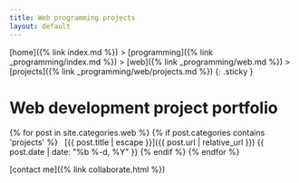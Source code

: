 ```yaml
---
title: Web programming projects
layout: default
---
```


[home]({% link index.md %}) > [programming]({% link _programming/index.md %}) > [web]({% link _programming/web.md %}) > [projects]({% link _programming/web/projects.md  %})
{: .sticky }

# Web development project portfolio

{% for post in site.categories.web %}
{% if post.categories contains 'projects' %}
&nbsp; [{{ post.title | escape }}]({{ post.url | relative_url }}) 
{{ post.date | date: "%b %-d, %Y" }}
{% endif %} 
{% endfor %}

[contact me]({% link collaborate.html %})



